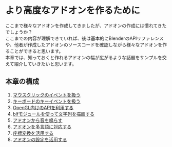 <div id="ch_title_img_3"></div>

<div id="ch_title_text"></div>

# より高度なアドオンを作るために

<div id="ch_body"></div>

ここまで様々なアドオンを作成してきましたが、アドオンの作成には慣れてきたでしょうか？  
ここまでの内容が理解できていれば、後は基本的にBlenderのAPIリファレンスや、他者が作成したアドオンのソースコードを確認しながら様々なアドオンを作ることができると思います。  
本章では、知っておくと作れるアドオンの幅が広がるような話題をサンプルを交えて紹介していきたいと思います。


<div id="ch_toc_title"></div>

## 本章の構成

<div id="ch_toc"></div>

1. [マウスクリックのイベントを扱う](01_Handle_Mouse_Click_Event.md)
2. [キーボードのキーイベントを扱う](02_Handle_Keyboard_Key_Event.md)
3. [OpenGL向けのAPIを利用する](03_Use_API_for_OpenGL.md)
4. [blfモジュールを使って文字列を描画する](04_Render_String_with_blf_Module.md)
5. [アドオンから音を鳴らす](05_Play_Sound_from_Add-on.md)
6. [アドオンを多言語に対応する](06_Multilingual_Support.md)
7. [座標変換を活用する](07_Use_Coordinate_Transformation.md)
8. [アドオンの設定を活用する](08_Use_Add-on_Preference.md)
